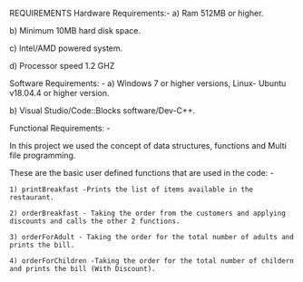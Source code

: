 REQUIREMENTS
Hardware Requirements:-
a) Ram 512MB or higher.

b) Minimum 10MB hard disk space.

c) Intel/AMD powered system.

d) Processor speed 1.2 GHZ

Software Requirements: -
a) Windows 7 or higher versions, Linux- Ubuntu v18.04.4 or higher version.

b) Visual Studio/Code::Blocks software/Dev-C++.

Functional Requirements: -

In this project we used the concept of data structures, functions and Multi file programming.

These are the basic user defined functions that are used in the code: -

	1) printBreakfast -Prints the list of items available in the restaurant.

	2) orderBreakfast - Taking the order from the customers and applying discounts and calls the other 2 functions.

	3) orderForAdult - Taking the order for the total number of adults and prints the bill. 

	4) orderForChildren -Taking the order for the total number of childern and prints the bill (With Discount).

